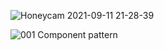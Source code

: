 


![Honeycam 2021-09-11 21-28-39](https://user-images.githubusercontent.com/37606666/132947933-03ffb3a8-268d-426e-9261-7f6af55a1cf7.gif)

![001 Component pattern ](https://user-images.githubusercontent.com/37606666/132948168-58606489-a5a2-425f-9395-488e2877fecb.png)


